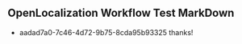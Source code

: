## OpenLocalization Workflow Test MarkDown
* aadad7a0-7c46-4d72-9b75-8cda95b93325 thanks!

<!--HONumber=Aug16_HO3-->


